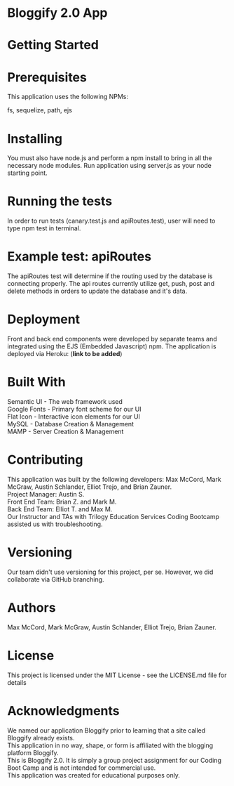 # Bloggify 2.0 App

# Getting Started

# Prerequisites

This application uses the following NPMs:

fs, sequelize, path, ejs

# Installing
You must also have node.js and perform a npm install to bring in all the necessary node modules. 
Run application using server.js as your node starting point.

# Running the tests

In order to run tests (canary.test.js and apiRoutes.test), user will need to type npm test in terminal.

# Example test: apiRoutes

The apiRoutes test will determine if the routing used by the database is connecting properly. 
The api routes currently utilize get, push, post and delete methods in orders to update the database and it's data.

# Deployment

Front and back end components were developed by separate teams and integrated using the EJS (Embedded Javascript) npm. 
The application is deployed via Heroku: (**link to be added**)

# Built With
Semantic UI - The web framework used
<br>
Google Fonts - Primary font scheme for our UI
<br>
Flat Icon - Interactive icon elements for our UI
<br>
MySQL - Database Creation & Management
<br>
MAMP - Server Creation & Management

# Contributing
This application was built by the following developers: Max McCord, Mark McGraw, Austin Schlander, Elliot Trejo, and Brian Zauner.
<br>
Project Manager: Austin S.
<br>
Front End Team: Brian Z. and Mark M.
<br>
Back End Team: Elliot T. and Max M.
<br>
Our Instructor and TAs with Trilogy Education Services Coding Bootcamp assisted us with troubleshooting.

# Versioning
Our team didn't use versioning for this project, per se. However, we did collaborate via GitHub branching.

# Authors
Max McCord, Mark McGraw, Austin Schlander, Elliot Trejo, Brian Zauner.

# License
This project is licensed under the MIT License - see the LICENSE.md file for details

# Acknowledgments
We named our application Bloggify prior to learning that a site called Bloggify already exists. 
<br> This application in no way, shape, or form is affiliated with the blogging platform Bloggify. 
<br> This is Bloggify 2.0. It is simply a group project assignment for our Coding Boot Camp and is not intended for commercial use. 
<br>
This application was created for educational purposes only.
